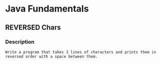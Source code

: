 # Java Fundamentals

## REVERSED Chars

### Description

    Write a program that takes 3 lines of characters and prints them in reversed order with a space between them.

